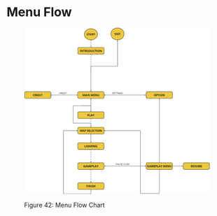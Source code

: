 # Menu Flow

<figure><img src="../.gitbook/assets/image.png" alt=""><figcaption><p>Figure 42: Menu Flow Chart</p></figcaption></figure>
